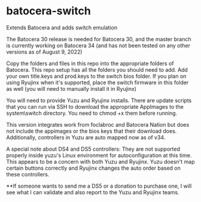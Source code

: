 # batocera-switch
Extends Batocera and adds switch emulation

The Batocera 30 release is needed for Batocera 30, and the master branch is currently working on Batocera 34 (and has not been tested on any other versions as of August 9, 2022)

Copy the folders and files in this repo into the appropriate folders of Batocera.  This repo setup has all the folders you should need to add.  Add your own title.keys and prod.keys to the switch bios folder.  If you plan on using Ryujinx when it's supported, place the switch firmware in this folder as well (you will need to manually install it in Ryujinx)

You will need to provide Yuzu and Ryujinx installs.  There are update scripts that you can run via SSH to download the appropriate AppImages to the system\switch directory.  You need to chmod +x them before running.  

This version integrates work from foclabroc and Batocera Nation but does not include the appimages or the bios keys that their download does.  Additionally, controllers in Yuzu are auto mapped now as of v34.  

A special note about DS4 and DS5 controllers: They are not supported properly inside yuzu's Linux environment for autoconfiguration at this time.  This appears to be a concern with both Yuzu and Ryujinx.  Yuzu doesn't map certain buttons correctly and Ryujinx changes the auto order based on these controllers.  

**If someone wants to send me a DS5 or a donation to purchase one, I will see what I can validate and also report to the Yuzu and Ryujinx teams.